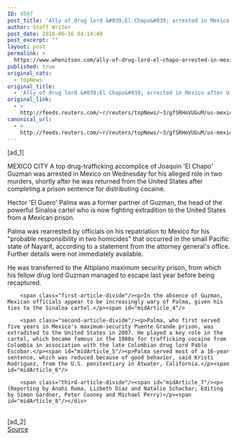 ```yaml
---
ID: 4597
post_title: 'Ally of drug lord &#039;El Chapo&#039; arrested in Mexico after U.S. prison time'
author: Staff Writer
post_date: 2016-06-16 04:14:49
post_excerpt: ""
layout: post
permalink: >
  https://www.whenitson.com/ally-of-drug-lord-el-chapo-arrested-in-mexico-after-u-s-prison-time/
published: true
original_cats:
  - topNews
original_title:
  - 'Ally of drug lord &#039;El Chapo&#039; arrested in Mexico after U.S. prison time'
original_link:
  - >
    http://feeds.reuters.com/~r/reuters/topNews/~3/gfSRHoVUGuM/us-mexico-crime-idUSKCN0Z2003
canonical_url:
  - >
    http://feeds.reuters.com/~r/reuters/topNews/~3/gfSRHoVUGuM/us-mexico-crime-idUSKCN0Z2003
---
```

 [ad_1]
<br><div id="articleText">
<span id="midArticle_start"/>

<span class="focusParagraph" readability="5"><p><span class="articleLocation">MEXICO CITY</span> A top drug-trafficking accomplice of Joaquin 'El Chapo' Guzman was arrested in Mexico on Wednesday for his alleged role in two murders, shortly after he was returned from the United States after completing a prison sentence for distributing cocaine.</p></span><span id="midArticle_0"/><p>Hector 'El Guero' Palma was a former partner of Guzman, the head of the powerful Sinaloa cartel who is now fighting extradition to the United States from a Mexican prison.</p><span id="midArticle_1"/><p>Palma was rearrested by officials on his repatriation to Mexico for his "probable responsibility in two homicides" that occurred in the small Pacific state of Nayarit, according to a statement from the attorney general's office. Further details were not immediately available.</p><span id="midArticle_2"/><p>He was transferred to the Altiplano maximum security prison, from which his fellow drug lord Guzman managed to escape last year before being recaptured.</p><span id="midArticle_3"/>
        
        <span class="first-article-divide"/><p>In the absence of Guzman, Mexican officials appear to be increasingly wary of Palma, given his ties to the Sinaloa cartel.</p><span id="midArticle_4"/>
        
        <span class="second-article-divide"/><p>Palma, who first served five years in Mexico's maximum-security Puente Grande prison, was extradited to the United States in 2007. He played a key role in the cartel, which became famous in the 1980s for trafficking cocaine from Colombia in association with the late Colombian drug lord Pablo Escobar.</p><span id="midArticle_5"/><p>Palma served most of a 16-year sentence, which was reduced because of good behavior, said Kristi Rodriguez, from the U.S. penitentiary in Atwater, California.</p><span id="midArticle_6"/>
        
        <span class="third-article-divide"/><span id="midArticle_7"/><p> (Reporting by Anahi Rama, Lizbeth Diaz and Natalie Schachar; Editing by Simon Gardner, Peter Cooney and Michael Perry)</p><span id="midArticle_8"/></div>
<br>[ad_2]
<br><a href="http://feeds.reuters.com/~r/reuters/topNews/~3/gfSRHoVUGuM/us-mexico-crime-idUSKCN0Z2003">Source </a>